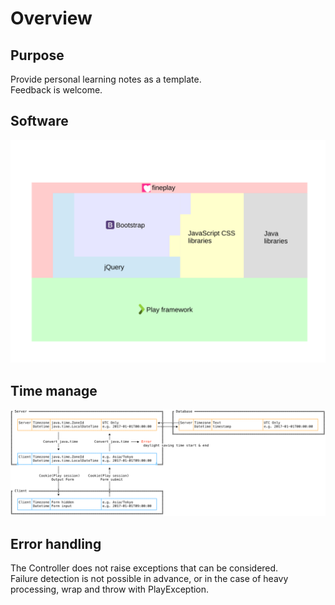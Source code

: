 Overview
=======

Purpose
----------

Provide personal learning notes as a template.  
Feedback is welcome.

Software
----------

![Software](./images/software.svg "Software")

Time manage
----------

![Time manage](./images/timemanage.svg "Time manage")

Error handling
----------

The Controller does not raise exceptions that can be considered.  
Failure detection is not possible in advance, or in the case of heavy processing, wrap and throw with PlayException.
